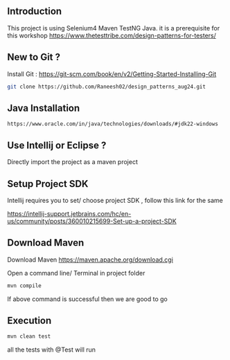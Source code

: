 ## Introduction
This project is using Selenium4 Maven TestNG Java. it is a prerequisite for this workshop https://www.thetesttribe.com/design-patterns-for-testers/ 

## New to Git ?

Install Git : https://git-scm.com/book/en/v2/Getting-Started-Installing-Git

```sh
git clone https://github.com/Raneesh02/design_patterns_aug24.git
```

## Java Installation

```
https://www.oracle.com/in/java/technologies/downloads/#jdk22-windows
```


## Use Intellij or Eclipse ?

Directly import the project as a maven project

## Setup Project SDK
Intellij requires you to set/ choose project SDK , follow this link for the same

https://intellij-support.jetbrains.com/hc/en-us/community/posts/360010215699-Set-up-a-project-SDK

## Download Maven

Download Maven https://maven.apache.org/download.cgi

Open a command line/ Terminal in project folder
```sh
mvn compile
```

If above command is successful then we are good to go

## Execution

```sh
mvn clean test
```

all the tests with @Test will run
